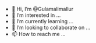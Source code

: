 - 👋 Hi, I’m @Gulamalimallur
- 👀 I’m interested in ...
- 🌱 I’m currently learning ...
- 💞️ I’m looking to collaborate on ...
- 📫 How to reach me ...

<!---
Gulamalimallur/Gulamalimallur is a ✨ special ✨ repository because its `README.md` (this file) appears on your GitHub profile.
You can click the Preview link to take a look at your changes.
--->
